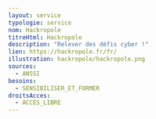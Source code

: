 ```yaml
---
layout: service
typologie: service
nom: Hackropole
titreHtml: Hackropole
description: "Relever des défis cyber !"
lien: https://hackropole.fr/fr/
illustration: hackropole/hackropole.png
sources:
  - ANSSI
besoins: 
  - SENSIBILISER_ET_FORMER
droitsAcces:
  - ACCES_LIBRE
---
```


